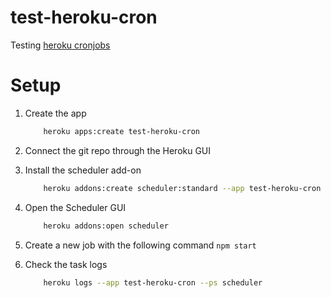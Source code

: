 # test-heroku-cron
Testing [heroku cronjobs](https://devcenter.heroku.com/articles/scheduler)  

# Setup

1. Create the app  

    ```sh
        heroku apps:create test-heroku-cron
    ```

2. Connect the git repo through the Heroku GUI  

3. Install the scheduler add-on  

    ```sh
        heroku addons:create scheduler:standard --app test-heroku-cron
    ```

4. Open the Scheduler GUI  

    ```sh
        heroku addons:open scheduler
    ```

5. Create a new job with the following command `npm start`  

6. Check the task logs  

    ```sh
        heroku logs --app test-heroku-cron --ps scheduler
    ```
